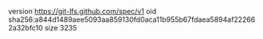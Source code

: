 version https://git-lfs.github.com/spec/v1
oid sha256:a844d1489aee5093aa859130fd0aca11b955b67fdaea5894af222662a32bfc10
size 3235
